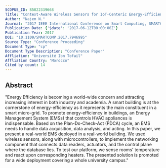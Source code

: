 ```yaml
---
SCOPUS_ID: 85022339668
Title: "Context-Aware Wireless Sensors for IoT-Centeric Energy-Efficient Campuses"
Author: "Najem N."
Journal: "2017 IEEE International Conference on Smart Computing, SMARTCOMP 2017"
Publication Date: {'$date': '2017-06-12T00:00:00Z'}
Publication Year: 2017
DOI: "10.1109/SMARTCOMP.2017.7946995"
Source Type: "Conference Proceeding"
Document Type: "cp"
Document Type Description: "Conference Paper"
Affliation: "Université Ibn Tofail"
Affliation Country: "Morocco"
Cited by count: 14
---
```


## Abstract
"Energy Efficiency is becoming a world-wide concern and attracting increasing interest in both industry and academia. A smart building is at the cornerstone of energy-efficiency as it represents the main constituent in a smart micro-grid. To promote energy-efficiency in buildings, an Energy Management System (EMSs) that controls HVAC appliances is indispensable. Based on the Plan-Do-Check-Act (PDCA) cycle, an EMS needs to handle data acquisition, data analysis, and acting. In this paper, we present a real-world EMS deployed in a real-world building. We used wireless sensors, along with microcontrollers, to implement the networking component that connects data readers, actuators, and the control plane where the database lies. To test our platform, we sense rooms' temperature and react upon corresponding heaters. The presented solution is promoted for a wide deployment covering a whole university campus."
